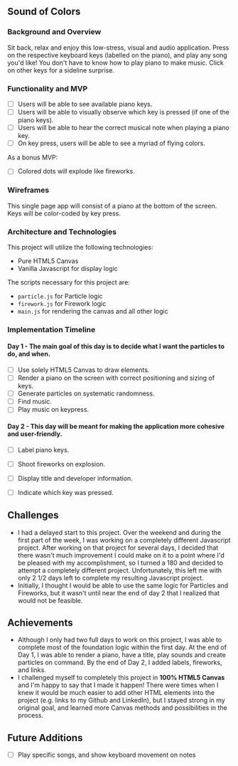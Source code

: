 ## Sound of Colors

### Background and Overview

Sit back, relax and enjoy this low-stress, visual and audio application. Press on the respective keyboard keys (labelled on the piano), and play any song you'd like! You don't have to know how to play piano to make music. Click on other keys for a sideline surprise.


### Functionality and MVP

- [ ] Users will be able to see available piano keys.
- [ ] Users will be able to visually observe which key is pressed (if one of the piano keys).
- [ ] Users will be able to hear the correct musical note when playing a piano key.
- [ ] On key press, users will be able to see a myriad of flying colors.

As a bonus MVP:
- [ ] Colored dots will explode like fireworks.


### Wireframes

This single page app will consist of a piano at the bottom of the screen. Keys will be color-coded by key press.


### Architecture and Technologies

This project will utilize the following technologies:
- Pure HTML5 Canvas
- Vanilla Javascript for display logic

The scripts necessary for this project are:
- `particle.js` for Particle logic
- `firework.js` for Firework logic
- `main.js` for rendering the canvas and all other logic

### Implementation Timeline

#### Day 1 - The main goal of this day is to decide what I want the particles to do, and when.
- [ ] Use solely HTML5 Canvas to draw elements.
- [ ] Render a piano on the screen with correct positioning and sizing of keys.
- [ ] Generate particles on systematic randomness.
- [ ] Find music.
- [ ] Play music on keypress.

#### Day 2 - This day will be meant for making the application more cohesive and user-friendly.
- [ ] Label piano keys.
- [ ] Shoot fireworks on explosion.
- [ ] Display title and developer information.
- [ ] Indicate which key was pressed.


## Challenges
- I had a delayed start to this project. Over the weekend and during the first part of the week, I was working on a completely different Javascript project. After working on that project for several days, I decided that there wasn't much improvement I could make on it to a point where I'd be pleased with my accomplishment, so I turned a 180 and decided to attempt a completely different project. Unfortunately, this left me with only 2 1/2 days left to complete my resulting Javascript project.
- Initially, I thought I would be able to use the same logic for Particles and Fireworks, but it wasn't until near the end of day 2 that I realized that would not be feasible.


## Achievements
- Although I only had two full days to work on this project, I was able to complete most of the foundation logic within the first day. At the end of Day 1, I was able to render a piano, have a title, play sounds and create particles on command. By the end of Day 2, I added labels, fireworks, and links.
- I challenged myself to completely this project in **100% HTML5 Canvas** and I'm happy to say that I made it happen! There were times when I knew it would be much easier to add other HTML elements into the project (e.g. links to my Github and LinkedIn), but I stayed strong in my original goal, and learned more Canvas methods and possibilities in the process.


## Future Additions
- [ ] Play specific songs, and show keyboard movement on notes
